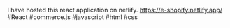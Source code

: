 I have hosted this react application on netlify.
https://e-shopify.netlify.app/
#React #commerce.js #javascript #html #css
